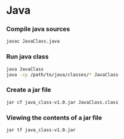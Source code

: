 # Java

### Compile java sources

```bash
javac JavaClass.java
```

### Run java class

```bash
java JavaClass
java -cp /path/to/java/classes/* JavaClass
```

### Create a jar file

```bash
jar cf java_class-v1.0.jar JavaClass.class
```

### Viewing the contents of a jar file

```bash
jar tf java_class-v1.0.jar
```
